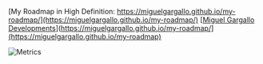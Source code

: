[My Roadmap in High Definition: https://miguelgargallo.github.io/my-roadmap/](https://miguelgargallo.github.io/my-roadmap/)
[[Miguel Gargallo Developments](https://user-images.githubusercontent.com/5947268/235550300-0a9ce972-0cb8-4bc7-b63a-2560c1c329ea.png)](https://miguelgargallo.github.io/my-roadmap/](https://miguelgargallo.github.io/my-roadmap)

![Metrics](https://beta-metrics.lecoq.io/miguelgargallo?template=classic&base.indepth=true&base.hireable=true&repositories.forks=true&base.community=0&base.metadata=0&isocalendar=1&languages=1&stars=1&followup=1&people=1&activity=1&achievements=1&notable=1&lines=1&repositories=1&introduction=1&stackoverflow=1&base.indepth=true&base.hireable=true&repositories=100&repositories.batch=100&repositories.forks=true&repositories.affiliations=owner&isocalendar.duration=half-year&languages.limit=8&languages.threshold=0%25&languages.other=false&languages.colors=github&languages.sections=most-used&languages.indepth=false&languages.analysis.timeout=15&languages.categories=markup%2C%20programming&languages.recent.categories=markup%2C%20programming&languages.recent.load=300&languages.recent.days=14&stars.limit=4&followup.sections=repositories&followup.indepth=false&followup.archived=true&people.limit=24&people.identicons=false&people.identicons.hide=false&people.size=28&people.types=followers%2C%20following&people.shuffle=false&activity.limit=5&activity.load=300&activity.days=14&activity.visibility=all&activity.timestamps=false&activity.filter=all&achievements.threshold=C&achievements.secrets=true&achievements.display=detailed&achievements.limit=0&notable.from=organization&notable.repositories=false&notable.indepth=false&notable.types=commit&repositories.featured=miguelgargallo%2FConfigurar-Ubuntu-20.04-LTS-Handshake-spanish-guia-Rithvik-Vibhu%2C%20miguelgargallo%2Fmelodle%2C%20miguelgargallo%2Fpencil.domains%2C%20kyokan%2Fbob-wallet&repositories.pinned=4&introduction.title=true&stackoverflow.user=18185259&stackoverflow.sections=answers-top%2C%20questions-recent&stackoverflow.limit=4&stackoverflow.lines=4&stackoverflow.lines.snippet=4&config.timezone=Etc%2FGMT-1&config.twemoji=true&config.octicon=true)
